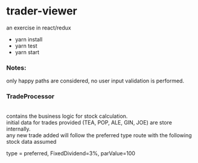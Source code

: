 # trader-viewer
an exercise in react/redux

- yarn install
- yarn test
- yarn start

### Notes:
only happy paths are considered, no user input validation is performed.
### TradeProcessor
</br>contains the business logic for stock calculation.
</br>initial data for trades provided (TEA, POP, ALE, GIN, JOE) are store internally. 
</br>any new trade added will follow the preferred type route with the following stock data assumed

type = preferred, FixedDividend=3%, parValue=100<br/>



